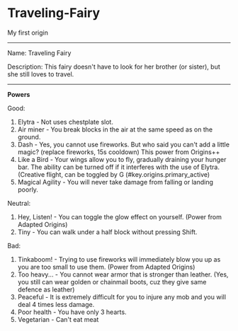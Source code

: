 # Traveling-Fairy
My first origin

------------------------
Name: Traveling Fairy 

Description: This fairy doesn't have to look for her brother (or sister), but she still loves to travel.

------------------------

**Powers**

Good:
1) Elytra - Not uses chestplate slot.
2) Air miner - You break blocks in the air at the same speed as on the ground.
3) Dash - Yes, you cannot use fireworks. But who said you can't add a little magic? (replace fireworks, 15s cooldown) This power from Origins++
4) Like a Bird - Your wings allow you to fly, gradually draining your hunger bar. The ability can be turned off if it interferes with the use of Elytra. (Creative flight, can be toggled by G (#key.origins.primary_active)  
5) Magical Agility - You will never take damage from falling or landing poorly.

Neutral:
1)  Hey, Listen! - You can toggle the glow effect on yourself. (Power from Adapted Origins)
2)  Tiny - You can walk under a half block without pressing Shift.

Bad:
1) Tinkaboom! - Trying to use fireworks will immediately blow you up as you are too small to use them. (Power from Adapted Origins)
2) Too heavy... - You cannot wear armor that is stronger than leather. (Yes, you still can wear golden or chainmail boots, cuz they give same defence as leather)
3) Peaceful - It is extremely difficult for you to injure any mob and you will deal 4 times less damage.
4) Poor health - You have only 3 hearts.
5) Vegetarian - Can't eat meat
